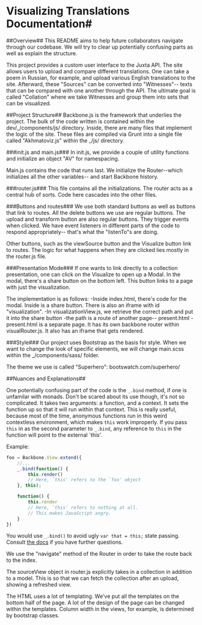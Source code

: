 # Visualizing Translations Documentation#

##Overview##
This README aims to help future collaborators navigate through our codebase.
We will try to clear up potentially confusing parts as well as explain the
structure.

This project provides a custom user interface to the Juxta API.
The site allows users to upload and compare different translations.
One can take a poem in Russian, for example, and upload various English
translations to the site. Afterward, these "Sources" can be converted into
"Witnesses"-- texts that can be compared with one another through the API.
The ultimate goal is called "Collation" where we take Witnesses and
group them into sets that can be visualized.


##Project Structure##
Backbone.js is the framework that underlies the project. The bulk of the code
written is contained within the dev/\_/components/js/ directory. Inside,
there are many files that implement the logic of the site. These files
are compiled via Grunt into a single file called "Akhmatoviz.js" within the \_/js/ directory.

###init.js and main.js###
In init.js, we provide a couple of utility functions and initialize an
object "AV" for namespacing.

Main.js contains the code that runs last. We initialize the Router--which 
initializes all the other variables-- and start Backbone history.

###router.js###
This file contains all the initializations. The router acts as a central
hub of sorts. Code here cascades into the other files.

###Buttons and routes###
We use both standard buttons as well as buttons that link to routes.
All the delete buttons we use are regular buttons. The upload and transform
button are also regular buttons. They trigger events when clicked. We have
event listeners in different parts of the code to respond appropriately--
that's what the "listenTo"s are doing.

Other buttons, such as the viewSource button and the Visualize button link
to routes. The logic for what happens when they are clicked lies mostly in
the router.js file.

###Presentation Mode###
If one wants to link directly to a collection presentation, one can click
on the Visualize to open up a Modal. In the modal, there's a share button
on the bottom left. This button links to a page with just the visualization.

The implementation is as follows:
-Inside index.html, there's code for the modal. Inside is a share button. There is also an iframe with id "visualization".
-In visualizationView.js, we retrieve the correct path and put it into the share button
-the path is a route of another page-- present.html
-present.html is a separate page. It has its own backbone router within visualRouter.js. It also has an iframe that gets rendered. 



###Style###
Our project uses Bootstrap as the basis for style. When we want to change the look of
specific elements, we will change main.scss within the \_/components/sass/ folder.

The theme we use is called "Superhero": bootswatch.com/superhero/


##Nuances and Explanations##

One potentially confusing part of the code is the `_.bind` method, if one is
unfamilar with monads. Don't be scared about its use though, it's not so
complicated. It takes two arguments: a function, and a context. It sets the
function up so that it will run within that context. This is really useful,
because most of the time, anonymous functions run in this weird contextless
environment, which makes `this` work improperly. If you pass `this` in
as the second parameter to `_.bind`, any reference to `this` in the
function will point to the external `this'.

Example:
```js
foo = Backbone.View.extend({
    //...
    _.bind(function() {
        this.render()
        // Here, `this' refers to the `foo' object
    }, this);

    function() {
        this.render
        // Here, `this' refers to nothing at all.
        // This makes JavaScript angry.
    }
})
```

You would use `_.bind()` to avoid ugly `var that = this;` state passing.
Consult [the docs](http://underscorejs.org/#bind) if you have further questions.


We use the "navigate" method of the Router in order to take the route back 
to the index.

The sourceView object in router.js explicitly takes in a collection in 
addition to a model. This is so that we can fetch the collection after
an upload, showing a refreshed view.

The HTML uses a lot of templating. We've put all the templates on the 
bottom half of the page. A lot of the design of the page can be changed
within the templates. Column width in the views, for example, is determined
by bootstrap classes.




